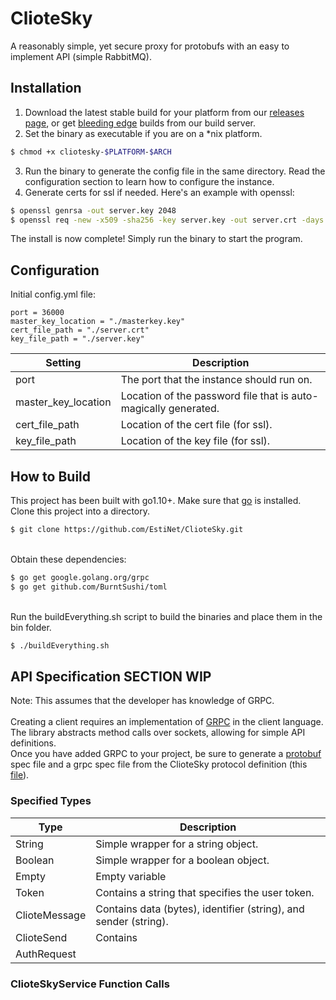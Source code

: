 # ClioteSky

A reasonably simple, yet secure proxy for protobufs with an easy to implement API (simple RabbitMQ).

## Installation

1. Download the latest stable build for your platform from our [releases page](https://github.com/EstiNet/ClioteSky/releases), or get [bleeding edge](https://gitlab.dolphinbox.net/mirrors/cliotesky/pipelines) builds from our build server.
2. Set the binary as executable if you are on a *nix platform.
```bash
$ chmod +x cliotesky-$PLATFORM-$ARCH
```
3. Run the binary to generate the config file in the same directory. Read the configuration section to learn how to configure the instance.
4. Generate certs for ssl if needed. Here's an example with openssl:
```bash
$ openssl genrsa -out server.key 2048
$ openssl req -new -x509 -sha256 -key server.key -out server.crt -days 3650
```

The install is now complete!
Simply run the binary to start the program.

## Configuration

Initial config.yml file:
```
port = 36000
master_key_location = "./masterkey.key"
cert_file_path = "./server.crt"
key_file_path = "./server.key"
```

| Setting             |   Description                                                   |
|---------------------|-----------------------------------------------------------------|
| port                | The port that the instance should run on.                       |
| master_key_location | Location of the password file that is auto-magically generated. |
| cert_file_path      | Location of the cert file (for ssl).                            |
| key_file_path       | Location of the key file (for ssl).                             |

## How to Build

This project has been built with go1.10+. Make sure that [go](https://golang.org/doc/install) is installed.
<br>
Clone this project into a directory.
```bash
$ git clone https://github.com/EstiNet/ClioteSky.git
```
<br>
Obtain these dependencies:

```bash
$ go get google.golang.org/grpc
$ go get github.com/BurntSushi/toml
```
<br>
Run the buildEverything.sh script to build the binaries and place them in the bin folder.

```bash
$ ./buildEverything.sh
```

## API Specification SECTION WIP

Note: This assumes that the developer has knowledge of GRPC.
<br><br>
Creating a client requires an implementation of [GRPC](https://grpc.io) in the client language. The library abstracts method calls over sockets, allowing for simple API definitions.
<br>
Once you have added GRPC to your project, be sure to generate a [protobuf](https://developers.google.com/protocol-buffers/) spec file and a grpc spec file from the ClioteSky protocol definition (this [file](https://github.com/EstiNet/ClioteSky/blob/master/src/protoc/cliotesky.proto)).
### Specified Types
| Type          | Description |
|---------------|-------------|
| String        | Simple wrapper for a string object.
| Boolean       | Simple wrapper for a boolean object.
| Empty         | Empty variable
| Token         | Contains a string that specifies the user token.
| ClioteMessage | Contains data (bytes), identifier (string), and sender (string).
| ClioteSend    | Contains
| AuthRequest   |
### ClioteSkyService Function Calls
